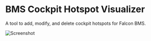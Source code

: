 # BMS Cockpit Hotspot Visualizer

A tool to add, modify, and delete cockpit hotspots for Falcon BMS.

![Screenshot](https://raw.githubusercontent.com/musurca/bms_cockpit_hotspot_visualizer/img/screenshot.png)